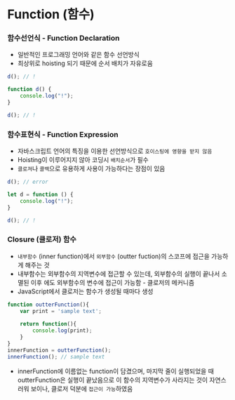 # Function (함수)

### 함수선언식 - Function Declaration

- 일반적인 프로그래밍 언어와 같은 함수 선언방식
- 최상위로 hoisting 되기 때문에 순서 배치가 자유로움
    
```JavaScript
d(); // !

function d() {
    console.log("!");
}

d(); // !
```

### 함수표현식 - Function Expression
- 자바스크립트 언어의 특징을 이용한 선언방식으로 `호이스팅에 영향을 받지 않음`
- Hoisting이 이루어지지 않아 코딩시 `배치순서`가 필수
- `클로져`나 `콜백`으로 유용하게 사용이 가능하다는 장점이 있음
    
```JavaScript
d(); // error

let d = function () {
    console.log("!");
}

d(); // !
```

### Closure (클로저) 함수

- `내부함수` (inner function)에서 `외부함수` (outter fuction)의 스코프에 접근을 가능하게 해주는 것
- 내부함수는 외부함수의 지역변수에 접근할 수 있는데, 외부함수의 실행이 끝나서 소멸된 이후 에도 외부함수의 변수에 접근이 가능함 - 클로저의 메커니즘
- JavaScript에서 클로저는 함수가 생성될 때마다 생성

```JavaScript
function outterFunction(){
    var print = 'sample text';  
    
    return function(){        
        console.log(print);
    }
}
innerFunction = outterFunction();
innerFunction(); // sample text
```

- innerFunction에 이름없는 function이 담겼으며, 마지막 줄이 실행되었을 때 outterFunction은 실행이 끝났음으로 이 함수의 지역변수가 사라지는 것이 자연스러워 보이나, 클로저 덕분에 `접근이 가능`하였음

